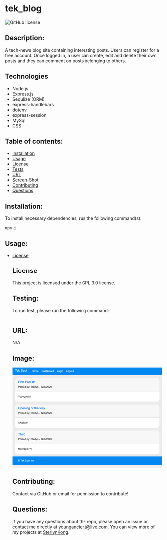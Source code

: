 # tek_blog
  ![GitHub license](https://img.shields.io/badge/license-GPL3.0-blue.svg)

  ## Description:
  A tech-news blog site containing interesting posts.
  Users can register for a free account.
  Once logged in, a user can create, edit and delete their own posts and they can comment on posts belonging to others.

  ## Technologies
  - Node.js
  - Express.js
  - Sequlize (ORM)
  - express-handlebars
  - dotenv
  - express-session
  - MySql
  - CSS



  ## Table of contents:
  * [Installation](#installation)
  * [Usage](#usage)
  * [License](#license)
  * [Tests](#testing)
  * [URL](#url)
  * [Screen-Shot](#image)
  * [Contributing](#contributing)
  * [Questions](#questions)



  ## Installation:
  To install necessary dependencies, run the following command(s):

  ```
  npm i
  ```


  ## Usage:
  
* [License](#license)



  ## License
  This project is licensed under the GPL 3.0 license.


  ## Testing:
  To run test, please run the following command:

  ```
  
  ```


  ## URL:
  N/A


  ## Image:
  ![tech-blog screenshot](/images/tech_blog_ss_1.png "tech-blog screenshot")


  ## Contributing:
  Contact via GitHub or email for permission to contribute!


  ## Questions:
  If you have any questions about the repo, please open an issue or contact me directly at youngancient@live.com. You can view more of my projects at [SterlynKong](https://github.com/SterlynKong).
